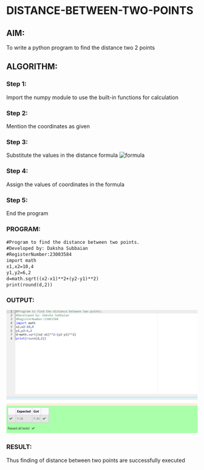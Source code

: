# DISTANCE-BETWEEN-TWO-POINTS

## AIM:
To write a python program to find the distance two 2 points
## ALGORITHM:
### Step 1:
Import the numpy module to use the built-in functions for calculation
### Step 2: 
Mention the coordinates as given
### Step 3: 
Substitute the values in the distance formula  ![formula](/formula.JPG)
### Step 4: 
Assign the values of coordinates in the formula
### Step 5:
End the program
### PROGRAM:
```
#Program to find the distance between two points.
#Developed by: Daksha Subbaian
#RegisterNumber:23003584
import math
x1,x2=10,4
y1,y2=6,2
d=math.sqrt((x2-x1)**2+(y2-y1)**2)
print(round(d,2))
```
  


### OUTPUT:
![output](/output1c.png)


### RESULT:
Thus finding of distance between two points are successfully executed